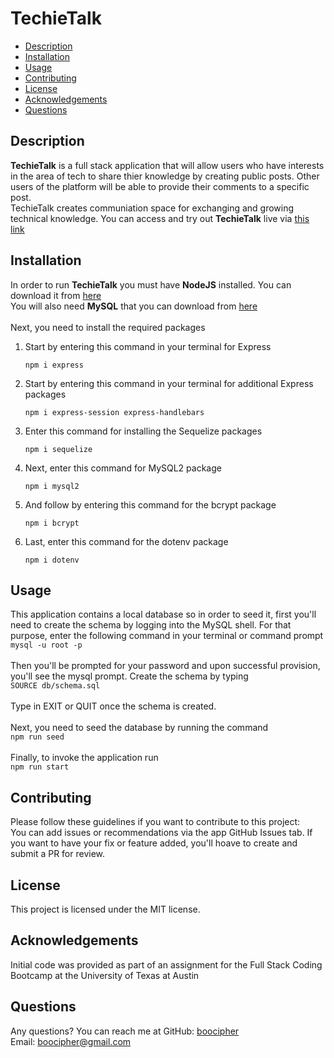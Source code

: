 # TechieTalk


* [Description](#description)
* [Installation](#installation)
* [Usage](#usage)
* [Contributing](#contributing)
* [License](#license)
* [Acknowledgements](#acknowledgements)
* [Questions](#questions)

## Description
**TechieTalk** is a full stack application that will allow users who have interests in the area of tech to share thier knowledge by creating public posts. Other users of the platform will be able to provide their comments to a specific post.  <br>
TechieTalk creates communiation space for exchanging and growing technical knowledge.
You can access and try out **TechieTalk** live via [this link](https://techietalk.herokuapp.com/)

## Installation
In order to run **TechieTalk** you must have **NodeJS** installed.
You can download it from [here](https://nodejs.org/en/download/)<br>
You will also need **MySQL** that you can download from [here](https://www.mysql.com/downloads/)
<br>
<br>
Next, you need to install the required packages <br> 
1. Start by entering this command in your terminal for Express

   ```
   npm i express
   ```
   
2. Start by entering this command in your terminal for additional Express packages

   ```
   npm i express-session express-handlebars
   ```
3. Enter this command for installing the Sequelize packages

    ```
    npm i sequelize
    ```

4. Next, enter this command for MySQL2 package

   ```
   npm i mysql2
   ``` 
 
5. And follow by entering this command for the bcrypt package <br>   
   ```
   npm i bcrypt
   ```

6. Last, enter this command for the dotenv package  
   ```
   npm i dotenv
   ```


## Usage
This application contains a local database so in order to seed it, first you'll need to create the schema by logging into the MySQL shell. For that purpose, enter the following command in your terminal or command prompt <br>
```mysql -u root -p``` <br>
<br>
Then you'll be prompted for your password and upon successful provision, you'll see the mysql prompt. Create the schema by typing <br>
```SOURCE db/schema.sql``` <br>
<br>
Type in EXIT or QUIT once the schema is created.
<br>
<br>
Next, you need to seed the database by running the command <br>
```npm run seed```
<br>
<br>
Finally, to invoke the application run <br>
```npm run start```
<br>


## Contributing
Please follow these guidelines if you want to contribute to this project: <br>
You can add issues or recommendations via the app GitHub Issues tab.
If you want to have your fix or feature added, you'll hoave to create and submit a PR for review.

## License
This project is licensed under the MIT license.

## Acknowledgements
Initial code was provided as part of an assignment for the Full Stack Coding Bootcamp at the University of Texas at Austin

## Questions
Any questions? You can reach me at
GitHub: [boocipher](https://github.com/boocipher)<br>
Email: boocipher@gmail.com

